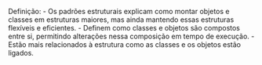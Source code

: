 Definição:
    - Os padrões estruturais explicam como montar objetos e classes em estruturas maiores, mas ainda mantendo essas estruturas flexíveis e eficientes.
    - Definem como classes e objetos são compostos entre si, permitindo alterações nessa composição em tempo de execução.
    - Estão mais relacionados à estrutura como as classes e os objetos estão ligados.